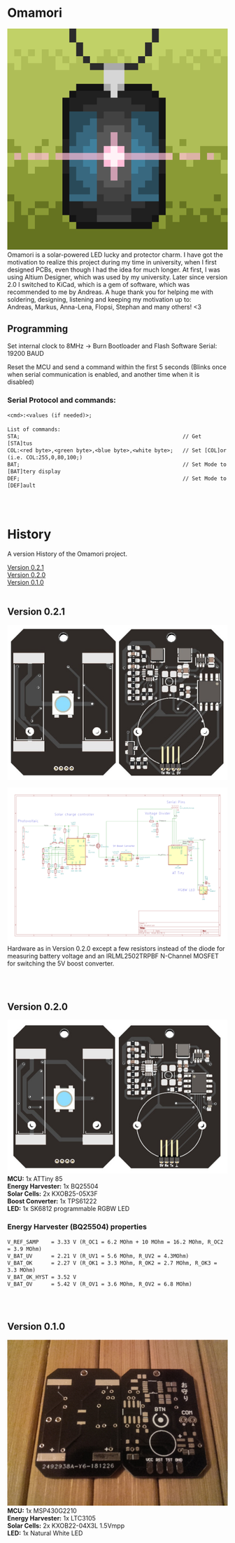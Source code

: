 # Omamori
![Omamori Pixelart](general/Images/Omamori.png)
\
Omamori is a solar-powered LED lucky and protector charm.
I have got the motivation to realize this project during my time in university, when I first designed PCBs, even though I had the idea for much longer.
At first, I was using Altium Designer, which was used by my university. Later since version 2.0 I switched to KiCad, which is a gem of software, which was recommended to me by Andreas.
A huge thank you for helping me with soldering, designing, listening and keeping my motivation up to: \
Andreas, Markus, Anna-Lena, Flopsi, Stephan and many others! <3
<br>

## Programming

Set internal clock to 8MHz -> Burn Bootloader and Flash Software
Serial: 19200 BAUD

Reset the MCU and send a command within the first 5 seconds (Blinks once when serial communication is enabled, and another time when it is disabled)

### Serial Protocol and commands:

```
<cmd>:<values (if needed)>;

List of commands:
STA;                                                    // Get [STA]tus
COL:<red byte>,<green byte>,<blue byte>,<white byte>;   // Set [COL]or (i.e. COL:255,0,80,100;)
BAT;                                                    // Set Mode to [BAT]tery display
DEF;                                                    // Set Mode to [DEF]ault
```

<br><br>

# History

A version History of the Omamori project.

[Version 0.2.1](#Version-021) \
[Version 0.2.0](#Version-020) \
[Version 0.1.0](#Version-010)
<br><br>

## Version 0.2.1

![PCB v2.0](./0.2/Images/pcb_0.2.1.jpg)

![PCB v2.0](./0.2/Images/schematic_0.2.1.png)
\
Hardware as in Version 0.2.0 except a few resistors instead of the diode for measuring battery voltage and an IRLML2502TRPBF N-Channel MOSFET for switching the 5V boost converter.

<br><br>

## Version 0.2.0
![PCB v2.0](./0.2/Images/pcb_0.2.0.jpg)
\
**MCU:** 1x ATTiny 85 \
**Energy Harvester:** 1x BQ25504 \
**Solar Cells:** 2x KXOB25-05X3F \
**Boost Converter:** 1x TPS61222 \
**LED:** 1x SK6812 programmable RGBW LED

### Energy Harvester (BQ25504) properties

```
V_REF_SAMP    = 3.33 V (R_OC1 = 6.2 MOhm + 10 MOhm = 16.2 MOhm, R_OC2 = 3.9 MOhm)
V_BAT_UV      = 2.21 V (R_UV1 = 5.6 MOhm, R_UV2 = 4.3MOhm)
V_BAT_OK      = 2.27 V (R_OK1 = 3.3 MOhm, R_OK2 = 2.7 MOhm, R_OK3 = 3.3 MOhm)
V_BAT_OK_HYST = 3.52 V
V_BAT_OV      = 5.42 V (R_OV1 = 3.6 MOhm, R_OV2 = 6.8 MOhm)
```

<br><br>

## Version 0.1.0
![PCB v1.0](./0.1/Images/PCB.jpg)
\
**MCU:** 1x MSP430G2210 \
**Energy Harvester:** 1x LTC3105 \
**Solar Cells:** 2x KXOB22-04X3L 1.5Vmpp \
**LED:** 1x Natural White LED
